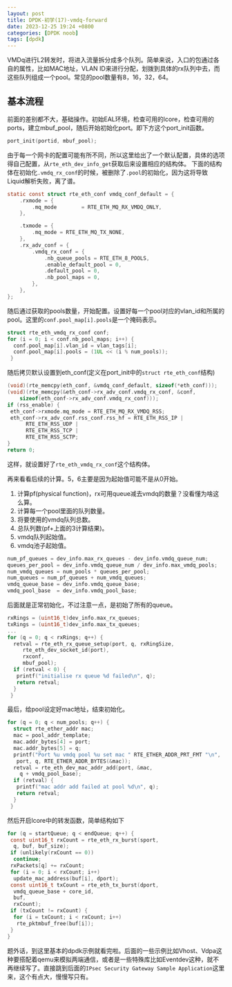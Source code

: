 ```yaml
---
layout: post
title: DPDK-初学(17)-vmdq-forward
date: 2023-12-25 19:24 +0800
categories: [DPDK noob]
tags: [dpdk]
---
```


VMDq进行L2转发时，将进入流量拆分成多个队列。简单来说，入口的包通过各自的属性，比如MAC地址，VLAN ID来进行分配，划拨到具体的rx队列中去，而这些队列组成一个pool。常见的pool数量有8，16，32，64。

## 基本流程

前面的差别都不大，基础操作。初始EAL环境，检查可用的lcore，检查可用的ports，建立mbuf_pool，随后开始初始化port。即下方这个port_init函数。

```c
port_init(portid, mbuf_pool);
```

由于每一个网卡的配置可能有所不同，所以这里给出了一个默认配置，具体的选项得自己配置，从`rte_eth_dev_info_get`获取后来设置相应的结构体。
下面的结构体在初始化`.vmdq_rx_conf`的时候，被删除了`.pool`的初始化，因为这将导致Liquid解析失败，离了谱。

```c
static const struct rte_eth_conf vmdq_conf_default = {
    .rxmode = {
        .mq_mode        = RTE_ETH_MQ_RX_VMDQ_ONLY,
    },

    .txmode = {
        .mq_mode = RTE_ETH_MQ_TX_NONE,
    },
    .rx_adv_conf = {
        .vmdq_rx_conf = {
            .nb_queue_pools = RTE_ETH_8_POOLS,
            .enable_default_pool = 0,
            .default_pool = 0,
            .nb_pool_maps = 0,
        },
    },
};
```

随后通过获取的pools数量，开始配置。设置好每一个pool对应的vlan_id和所属的pool。这里的`conf.pool_map[i].pools`是一个掩码表示。

```c
struct rte_eth_vmdq_rx_conf conf;
for (i = 0; i < conf.nb_pool_maps; i++) {
  conf.pool_map[i].vlan_id = vlan_tags[i];
  conf.pool_map[i].pools = (1UL << (i % num_pools));
 }
```

随后拷贝默认设置到eth_conf(定义在port_init中的`struct rte_eth_conf`结构)

```c
(void)(rte_memcpy(eth_conf, &vmdq_conf_default, sizeof(*eth_conf)));
(void)(rte_memcpy(&eth_conf->rx_adv_conf.vmdq_rx_conf, &conf,
    sizeof(eth_conf->rx_adv_conf.vmdq_rx_conf)));
if (rss_enable) {
 eth_conf->rxmode.mq_mode = RTE_ETH_MQ_RX_VMDQ_RSS;
 eth_conf->rx_adv_conf.rss_conf.rss_hf = RTE_ETH_RSS_IP |
      RTE_ETH_RSS_UDP |
      RTE_ETH_RSS_TCP |
      RTE_ETH_RSS_SCTP;
}
return 0;
```

这样，就设置好了`rte_eth_vmdq_rx_conf`这个结构体。

再来看看后续的计算。5，6主要是因为起始值可能不是从0开始。

1. 计算pf(physical function)，rx可用queue减去vmdq的数量？没看懂为啥这么算。
2. 计算每一个pool里面的队列数量。
3. 将要使用的vmdq队列总数。
4. 总队列数(pf+上面的3计算结果)。
5. vmdq队列起始值。
6. vmdq池子起始值。

```c
num_pf_queues = dev_info.max_rx_queues - dev_info.vmdq_queue_num;
queues_per_pool = dev_info.vmdq_queue_num / dev_info.max_vmdq_pools;
num_vmdq_queues = num_pools * queues_per_pool;
num_queues = num_pf_queues + num_vmdq_queues;
vmdq_queue_base = dev_info.vmdq_queue_base;
vmdq_pool_base  = dev_info.vmdq_pool_base;
```

后面就是正常初始化，不过注意一点，是初始了所有的queue。

```c
rxRings = (uint16_t)dev_info.max_rx_queues;
txRings = (uint16_t)dev_info.max_tx_queues;
...
for (q = 0; q < rxRings; q++) {
  retval = rte_eth_rx_queue_setup(port, q, rxRingSize,
     rte_eth_dev_socket_id(port),
     rxconf,
     mbuf_pool);
  if (retval < 0) {
   printf("initialise rx queue %d failed\n", q);
   return retval;
  }
 }
```

最后，给pool设定好mac地址，结束初始化。

```c
for (q = 0; q < num_pools; q++) {
  struct rte_ether_addr mac;
  mac = pool_addr_template;
  mac.addr_bytes[4] = port;
  mac.addr_bytes[5] = q;
  printf("Port %u vmdq pool %u set mac " RTE_ETHER_ADDR_PRT_FMT "\n",
   port, q, RTE_ETHER_ADDR_BYTES(&mac));
  retval = rte_eth_dev_mac_addr_add(port, &mac,
    q + vmdq_pool_base);
  if (retval) {
   printf("mac addr add failed at pool %d\n", q);
   return retval;
  }
 }
```

然后开启lcore中的转发函数，简单结构如下

```c
for (q = startQueue; q < endQueue; q++) {
 const uint16_t rxCount = rte_eth_rx_burst(sport,
  q, buf, buf_size);
 if (unlikely(rxCount == 0))
  continue;
 rxPackets[q] += rxCount;
 for (i = 0; i < rxCount; i++)
  update_mac_address(buf[i], dport);
 const uint16_t txCount = rte_eth_tx_burst(dport,
  vmdq_queue_base + core_id,
  buf,
  rxCount);
 if (txCount != rxCount) {
  for (i = txCount; i < rxCount; i++)
   rte_pktmbuf_free(buf[i]);
 }
}
```

题外话，到这里基本的dpdk示例就看完啦。后面的一些示例比如Vhost、Vdpa这种要搭配着qemu来模拟两端通信，或者是一些特殊库比如Eventdev这种，就不再继续写了。直接跳到后面的`IPsec Security Gateway Sample Application`这里来，这个有点大，慢慢写只有。
